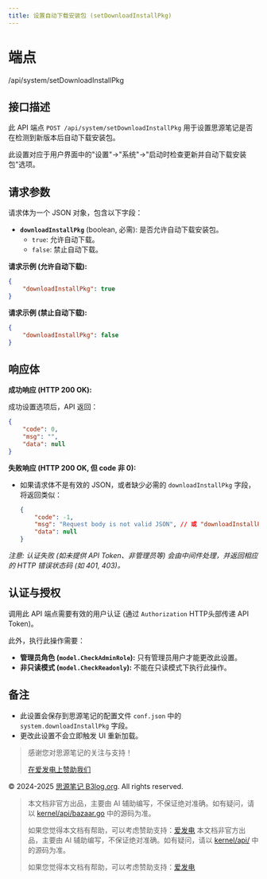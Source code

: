 ```yaml
---
title: 设置自动下载安装包 (setDownloadInstallPkg)
---
```

# 端点

/api/system/setDownloadInstallPkg

## 接口描述

此 API 端点 `POST /api/system/setDownloadInstallPkg` 用于设置思源笔记是否在检测到新版本后自动下载安装包。

此设置对应于用户界面中的"设置"->"系统"->"启动时检查更新并自动下载安装包"选项。

## 请求参数

请求体为一个 JSON 对象，包含以下字段：

-   **`downloadInstallPkg`** (boolean, 必需): 是否允许自动下载安装包。
    -   `true`: 允许自动下载。
    -   `false`: 禁止自动下载。

**请求示例 (允许自动下载):**

```json
{
    "downloadInstallPkg": true
}
```

**请求示例 (禁止自动下载):**

```json
{
    "downloadInstallPkg": false
}
```

## 响应体

**成功响应 (HTTP 200 OK):**

成功设置选项后，API 返回：

```json
{
    "code": 0,
    "msg": "",
    "data": null
}
```

**失败响应 (HTTP 200 OK, 但 code 非 0):**

-   如果请求体不是有效的 JSON，或者缺少必需的 `downloadInstallPkg` 字段，将返回类似：
    
    ```json
    {
        "code": -1,
        "msg": "Request body is not valid JSON", // 或 "downloadInstallPkg is missing"
        "data": null
    }
    ```
    

_注意: 认证失败 (如未提供 API Token、非管理员等) 会由中间件处理，并返回相应的 HTTP 错误状态码 (如 401, 403)。_

## 认证与授权

调用此 API 端点需要有效的用户认证 (通过 `Authorization` HTTP头部传递 API Token)。

此外，执行此操作需要：

-   **管理员角色 (`model.CheckAdminRole`):** 只有管理员用户才能更改此设置。
-   **非只读模式 (`model.CheckReadonly`):** 不能在只读模式下执行此操作。

## 备注

-   此设置会保存到思源笔记的配置文件 `conf.json` 中的 `system.downloadInstallPkg` 字段。
-   更改此设置不会立即触发 UI 重新加载。

> 感谢您对思源笔记的关注与支持！
> 
> [在爱发电上赞助我们](https://afdian.com/a/leolee9086?tab=feed)

© 2024-2025 [思源笔记 B3log.org](https://b3log.org/siyuan). All rights reserved.
> 本文档非官方出品，主要由 AI 辅助编写，不保证绝对准确。如有疑问，请以 [kernel/api/bazaar.go](https://github.com/siyuan-note/siyuan/blob/master/kernel/api/bazaar.go) 中的源码为准。
> 
> 如果您觉得本文档有帮助，可以考虑赞助支持：[爱发电](https://afdian.com/a/leolee9086?tab=feed)
> 本文档非官方出品，主要由 AI 辅助编写，不保证绝对准确。如有疑问，请以 [kernel/api/](https://github.com/siyuan-note/siyuan/blob/master/kernel/api/) 中的源码为准。
> 
> 如果您觉得本文档有帮助，可以考虑赞助支持：[爱发电](https://afdian.com/a/leolee9086?tab=feed)
